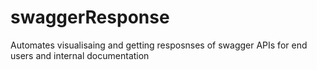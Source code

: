 # swaggerResponse

Automates visualisaing and getting resposnses of swagger APIs for end users and internal documentation
